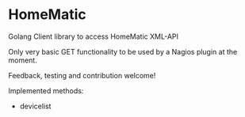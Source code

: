 # HomeMatic

Golang Client library to access HomeMatic XML-API 

Only very basic GET functionality to be used by a Nagios plugin at the moment.

Feedback, testing and contribution welcome!

Implemented methods:
- devicelist
